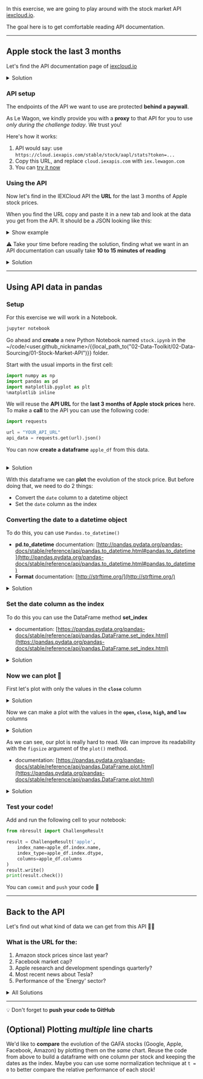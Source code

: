 In this exercise, we are going to play around with the stock market API [iexcloud.io](https://iexcloud.io/).

The goal here is to get comfortable reading API documentation.

---

## Apple stock the last 3 months

Let's find the API documentation page of [iexcloud.io](https://iexcloud.io/)

<details><summary markdown='span'>Solution
</summary>
Documentation pages are often hidden in the footer or in some menu.<br/>
Typing <i>'the_website_name API documentation'</i> in the google search bar is a quick way to find it too.
<br>
solution: <a href="https://iexcloud.io/docs/api/">https://iexcloud.io/docs/api/</a>
</details>

### API setup

The endpoints of the API we want to use are protected **behind a paywall**.

As Le Wagon, we kindly provide you with a **proxy** to that API for you to use _only during the challenge today_. We trust you!

Here's how it works:

1. API would say: use `https://cloud.iexapis.com/stable/stock/aapl/stats?token=...`
1. Copy this URL, and replace `cloud.iexapis.com` with `iex.lewagon.com`
1. You can [try it now](https://iex.lewagon.com/stable/stock/tsla/stats)

### Using the API

Now let's find in the IEXCloud API the **URL** for the last 3 months of Apple stock prices.

When you find the URL copy and paste it in a new tab and look at the data you get from the API.
It should be a JSON looking like this:
<details><summary markdown='span'>Show example
</summary>

```js
[
    {
        date: "2014-04-17",
        open: 68.2926,
        high: 69.3117,
        low: 68.1875,
        close: 68.9414,
        volume: 71106721,
        unadjustedVolume: 10158103,
        change: 0.778798,
        changePercent: 1.143,
        vwap: 68.8375,
        label: "Apr 17, 14",
        changeOverTime: 0
    },
    {
        date: "2014-04-21",
        open: 68.9939,
        high: 69.8869,
        low: 68.8127,
        close: 69.7596,
        volume: 45668931,
        unadjustedVolume: 6524133,
        change: 0.8182,
        changePercent: 1.187,
        vwap: 69.5143,
        label: "Apr 21, 14",
        changeOverTime: 0.011868050257174998
    },
// [...]
]
```
</details>

⚠️ Take your time before reading the solution, finding what we want in an API documentation can usually take **10 to 15 minutes of reading**

<details><summary markdown='span'>Solution
</summary>
You can find this information here in the documentation:
<a href="https://iexcloud.io/docs/api/#historical-prices">https://iexcloud.io/docs/api/#historical-prices</a>
<br>
The URL is:
<pre>
https://iex.lewagon.com/stable/stock/aapl/chart/3m
</pre>
</details>

------

## Using API data in pandas

### Setup

For this exercise we will work in a Notebook.

```sh
jupyter notebook
```

Go ahead and **create** a new Python Notebook named `stock.ipynb` in the ~/code/<user.github_nickname>/{{local_path_to("02-Data-Toolkit/02-Data-Sourcing/01-Stock-Market-API")}} folder.

Start with the usual imports in the first cell:

```python
import numpy as np
import pandas as pd
import matplotlib.pyplot as plt
%matplotlib inline
```

We will reuse the **API URL** for the **last 3 months of Apple stock prices** here.<br>
To make a **call** to the API you can use the following code:

```python
import requests

url = "YOUR_API_URL"
api_data = requests.get(url).json()
```

You can now **create a dataframe** `apple_df` from this data.

<br>
<details><summary markdown='span'>Solution
</summary>
<code>apple_df = pd.DataFrame(api_data)</code>
</details>

With this dataframe we can **plot** the evolution of the stock price.
But before doing that, we need to do 2 things:
- Convert the `date` column to a datetime object
- Set the `date` column as the index

### Converting the date to a datetime object

To do this, you can use `Pandas.to_datetime()`

- **pd.to_datetime** documentation: [http://pandas.pydata.org/pandas-docs/stable/reference/api/pandas.to_datetime.html#pandas.to_datetime](http://pandas.pydata.org/pandas-docs/stable/reference/api/pandas.to_datetime.html#pandas.to_datetime)
- **Format** documentation: [http://strftime.org/](http://strftime.org/)

<details><summary markdown='span'>Solution
</summary>
<code>apple_df['date'] = pd.to_datetime(apple_df['date'], format="%Y-%m-%d")</code>
</details>

### Set the date column as the index

To do this you can use the DataFrame method **set_index**

- documentation: [https://pandas.pydata.org/pandas-docs/stable/reference/api/pandas.DataFrame.set_index.html](https://pandas.pydata.org/pandas-docs/stable/reference/api/pandas.DataFrame.set_index.html)


<details><summary markdown='span'>Solution
</summary>
<code>apple_df = apple_df.set_index('date')</code>
</details>

### Now we can plot 🎉

First let's plot with only the values in the **`close`** column

<details><summary markdown='span'>Solution
</summary>
<code>apple_df['close'].plot()</code>
</details>

Now we can make a plot with the values in the **`open`, `close`, `high`, and `low`** columns

<details><summary markdown='span'>Solution
</summary>
<code>apple_df[['open', 'close', 'high', 'low']].plot()</code>
</details>

As we can see, our plot is really hard to read. We can improve its readability with the `figsize` argument of the `plot()` method.
- documentation: [https://pandas.pydata.org/pandas-docs/stable/reference/api/pandas.DataFrame.plot.html](https://pandas.pydata.org/pandas-docs/stable/reference/api/pandas.DataFrame.plot.html)

<details><summary markdown='span'>Solution
</summary>
<code>apple_df[['open', 'close', 'high', 'low']].plot(figsize=(12,4))</code>
</details>

### Test your code!

Add and run the following cell to your notebook:

```python
from nbresult import ChallengeResult

result = ChallengeResult('apple',
    index_name=apple_df.index.name,
    index_type=apple_df.index.dtype,
    columns=apple_df.columns
)
result.write()
print(result.check())
```

You can `commit` and `push` your code :rocket:

---

## Back to the API

Let's find out what kind of data we can get from this API 🕵️‍♂️

### What is the URL for the:

1. Amazon stock prices since last year?
2. Facebook market cap?
3. Apple research and development spendings quarterly?
4. Most recent news about Tesla?
5. Performance of the 'Energy' sector?

<details><summary markdown='span'>All Solutions
</summary>
<ol>
    <li><code>https://iex.lewagon.com/stable/stock/amzn/chart/1y</code></li>
    <li><code>https://iex.lewagon.com/stable/stock/fb/stats</code></li>
    <li><code>https://iex.lewagon.com/stable/stock/aapl/financials</code></li>
    <li><code>https://iex.lewagon.com/stable/stock/tsla/news/last/1</code></li>
    <li><code>https://iex.lewagon.com/stable/stock/market/sector-performance</code></li>
</ol>
</details>

---

:bulb: Don't forget to **push your code to GitHub**

## (Optional) Plotting  _multiple_  line charts

We'd like to **compare** the evolution of the GAFA stocks (Google, Apple, Facebook, Amazon) by plotting them on the _same_ chart.
Reuse the code from above to build a dataframe with one column per stock and keeping the dates as the index.
Maybe you can use some normalization technique at `t = 0` to better compare the relative performance of each stock!
